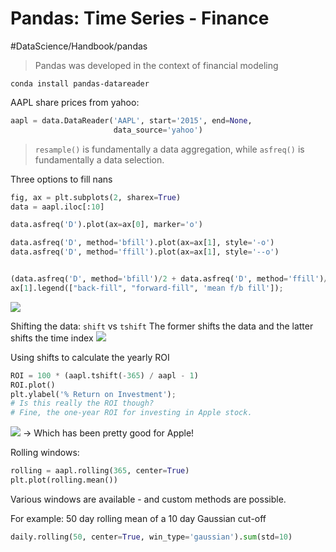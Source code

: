 # Pandas: Time Series - Finance
#DataScience/Handbook/pandas

> Pandas was developed in the context of financial modeling  

`conda install pandas-datareader`

AAPL share prices from yahoo:
```python
aapl = data.DataReader('AAPL', start='2015', end=None,
                       data_source='yahoo')
```


> `resample()` is fundamentally a data aggregation, while `asfreq()` is fundamentally a data selection.  

Three options to fill nans
```python
fig, ax = plt.subplots(2, sharex=True)
data = aapl.iloc[:10]

data.asfreq('D').plot(ax=ax[0], marker='o')

data.asfreq('D', method='bfill').plot(ax=ax[1], style='-o')
data.asfreq('D', method='ffill').plot(ax=ax[1], style='--o')


(data.asfreq('D', method='bfill')/2 + data.asfreq('D', method='ffill')/2).plot(ax=ax[1], style='-o')
ax[1].legend(["back-fill", "forward-fill", 'mean f/b fill']);
```
![](Pands%20Time%20Series%20-%20Finance/unknown.png)

Shifting the data: `shift` vs `tshift`
The former shifts the data and the latter shifts the time index
![](Pands%20Time%20Series%20-%20Finance/8C4D991A-6A4A-4A3F-A41E-2647958265B4.png)

Using shifts to calculate the yearly ROI
```python
ROI = 100 * (aapl.tshift(-365) / aapl - 1)
ROI.plot()
plt.ylabel('% Return on Investment');
# Is this really the ROI though?
# Fine, the one-year ROI for investing in Apple stock.
```
![](Pands%20Time%20Series%20-%20Finance/unknown%202.png)
-> Which has been pretty good for Apple!

Rolling windows:
```python
rolling = aapl.rolling(365, center=True)
plt.plot(rolling.mean())
```
Various windows are available - and custom methods are possible.

For example: 50 day rolling mean of a 10 day Gaussian cut-off
```python
daily.rolling(50, center=True, win_type='gaussian').sum(std=10)
```
